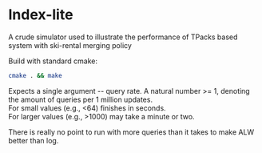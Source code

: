 # Index-lite
A crude simulator used to illustrate the performance of TPacks based system with ski-rental merging policy  

Build with standard cmake:
```bash
cmake . && make
```

Expects a single argument -- query rate. A natural number >= 1, denoting the amount of queries per 1 million updates.  
For small values (e.g., <64) finishes in seconds.  
For larger values (e.g., >1000) may take a minute or two.  

There is really no point to run with more queries than it takes to make ALW better than log. 

